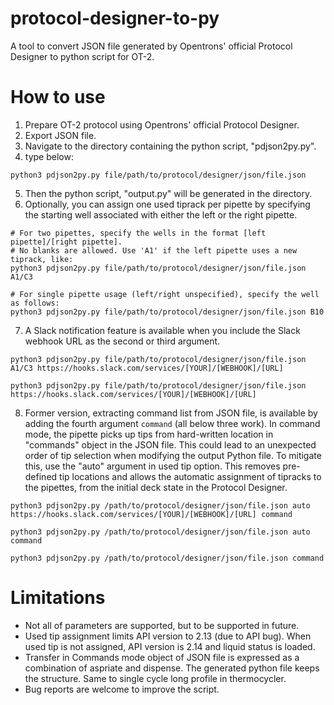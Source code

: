 # protocol-designer-to-py
A tool to convert JSON file generated by Opentrons' official Protocol Designer to python script for OT-2.
# How to use
1. Prepare OT-2 protocol using Opentrons' official Protocol Designer.
2. Export JSON file.
3. Navigate to the directory containing the python script, "pdjson2py.py".
4. type below:
```
python3 pdjson2py.py file/path/to/protocol/designer/json/file.json
```
5. Then the python script, "output.py" will be generated in the directory.
6. Optionally, you can assign one used tiprack per pipette by specifying the starting well associated with either the left or the right pipette.
```
# For two pipettes, specify the wells in the format [left pipette]/[right pipette].
# No blanks are allowed. Use 'A1' if the left pipette uses a new tiprack, like:
python3 pdjson2py.py file/path/to/protocol/designer/json/file.json A1/C3
```
```
# For single pipette usage (left/right unspecified), specify the well as follows:
python3 pdjson2py.py file/path/to/protocol/designer/json/file.json B10
```
7. A Slack notification feature is available when you include the Slack webhook URL as the second or third argument.
```
python3 pdjson2py.py file/path/to/protocol/designer/json/file.json A1/C3 https://hooks.slack.com/services/[YOUR]/[WEBHOOK]/[URL]
```
```
python3 pdjson2py.py file/path/to/protocol/designer/json/file.json https://hooks.slack.com/services/[YOUR]/[WEBHOOK]/[URL]
```
8. Former version, extracting command list from JSON file, is available by adding the fourth argument `command` (all below three work). In command mode, the pipette picks up tips from hard-written location in "commands" object in the JSON file. This could lead to an unexpected order of tip selection when modifying the output Python file. To mitigate this, use the "auto" argument in used tip option. This removes pre-defined tip locations and allows the automatic assignment of tipracks to the pipettes, from the initial deck state in the Protocol Designer.
```
python3 pdjson2py.py /path/to/protocol/designer/json/file.json auto https://hooks.slack.com/services/[YOUR]/[WEBHOOK]/[URL] command
```
```
python3 pdjson2py.py /path/to/protocol/designer/json/file.json auto command
```
```
python3 pdjson2py.py /path/to/protocol/designer/json/file.json command
```

# Limitations
* Not all of parameters are supported, but to be supported in future.
* Used tip assignment limits API version to 2.13 (due to API bug). When used tip is not assigned, API version is 2.14 and liquid status is loaded.
* Transfer in Commands mode object of JSON file is expressed as a combination of aspriate and dispense. The generated python file keeps the structure. Same to single cycle long profile in thermocycler.
* Bug reports are welcome to improve the script.
